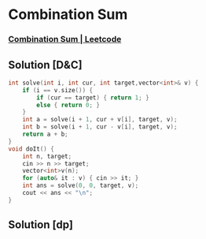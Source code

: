 # Combination Sum
### [Combination Sum | Leetcode](https://leetcode.com/problems/combination-sum/)

## Solution [D&C]
```cpp
int solve(int i, int cur, int target,vector<int>& v) {
    if (i == v.size()) {
        if (cur == target) { return 1; } 
        else { return 0; }
    }
    int a = solve(i + 1, cur + v[i], target, v); 
    int b = solve(i + 1, cur - v[i], target, v); 
    return a + b; 
}
void doIt() {
    int n, target;
    cin >> n >> target; 
    vector<int>v(n);
    for (auto& it : v) { cin >> it; } 
    int ans = solve(0, 0, target, v);  
    cout << ans << "\n";
}
```

## Solution [dp]
```cpp

```

